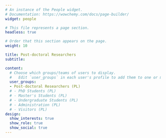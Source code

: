 ```yaml
---
# An instance of the People widget.
# Documentation: https://wowchemy.com/docs/page-builder/
widget: people

# This file represents a page section.
headless: true

# Order that this section appears on the page.
weight: 10

title: Post-doctoral Researchers
subtitle: 

content:
  # Choose which groups/teams of users to display.
  #   Edit `user_groups` in each user's profile to add them to one or more of these groups.
  user_groups:
  - Post-doctoral Researchers (PL)
  # - PhD Students (PL)
  # - Master's Students (PL)
  # - Undergraduate Students (PL)
  # - Administration (PL)
  # - Visitors (PL)
design:
  show_interests: true
  show_role: true
  show_social: true
---
```

